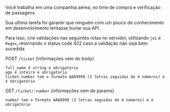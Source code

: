 Você trabalha em uma companhia aérea, no time de compra e verificação de passagens.

Sua ultima tarefa foi garantir que ninguém com um pouco de conhecimento em desenvolvimento tentasse burlar sua API.

Para isso, crie validações nas seguintes rotas no servidor, utilizando `joi` e `Regex`, retornando o status code 422 caso a validação não seja bem sucedida 

POST `/ticket` (informações vem do body)

    full_name é string e obrigatório
    age é inteiro e obrigatório
    ticket_number tem o formato AAA9999 (3 letras seguidas de 4 números) e é obrigatório

GET `/ticket/:number` (informações vem de params)

    number tem o formato AAA9999 (3 letras seguidas de 4 números) e é obrigatório